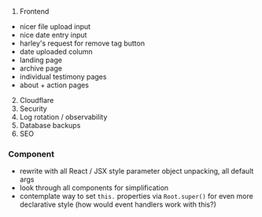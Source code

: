 1) Frontend
  - nicer file upload input
  - nice date entry input
  - harley's request for remove tag button
  - date uploaded column
  - landing page
  - archive page
  - individual testimony pages
  - about + action pages
2) Cloudflare
3) Security
4) Log rotation / observability
5) Database backups
6) SEO

### Component
  - rewrite with all React / JSX style parameter object unpacking, all default args
  - look through all components for simplification
  - contemplate way to set `this.` properties via `Root.super()` for even more declarative style (how would event handlers work with this?)